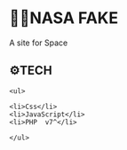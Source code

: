 # 🧑‍🚀NASA FAKE

A site for Space

## ⚙️TECH

    <ul>

    <li>Css</li>
    <li>JavaScript</li>
    <li>PHP  v7^</li>

    </ul>

